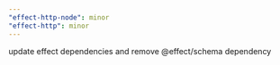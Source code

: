 ```yaml
---
"effect-http-node": minor
"effect-http": minor
---
```


update effect dependencies and remove @effect/schema dependency
